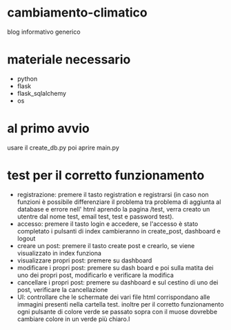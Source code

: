 # cambiamento-climatico
blog informativo generico

# materiale necessario
- python
- flask
- flask_sqlalchemy
- os
# al primo avvio
usare il create_db.py
poi aprire main.py

# test per il corretto funzionamento

- registrazione: premere il tasto registration e registrarsi (in caso non funzioni è possibile differenziare il problema tra problema di aggiunta al database e errore nell' html aprendo la pagina /test, verra creato un utentre dal nome test, email test, test e password test).
- accesso: premere il tasto login e accedere, se l'accesso è stato completato i pulsanti di index cambieranno in create_post, dashboard e logout
- creare un post: premere il tasto create post e crearlo, se viene visualizzato in index funziona
- visualizzare propri post: premere su dashboard
- modificare i propri post: premere su dash board e poi sulla matita dei uno dei propri post, modificarlo e verificare la modifica
- cancellare i propri post: premere su dashboard e sul cestino di uno dei post, verificare la cancellazione
- UI: controllare che le schermate dei vari file html corrispondano alle immagini presenti nella cartella test. inoltre per il corretto funzionamento ogni pulsante di colore verde se passato sopra con il muose dovrebbe cambiare colore in un verde più chiaro.l
